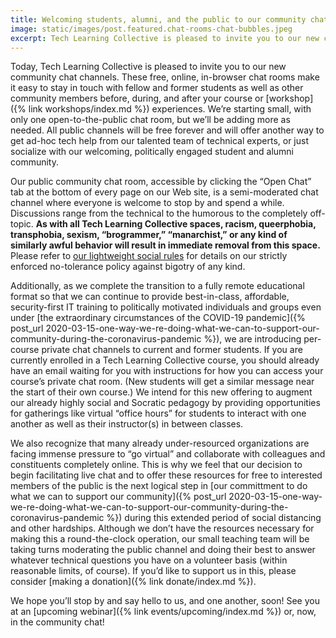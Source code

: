 ```yaml
---
title: Welcoming students, alumni, and the public to our community chat channels
image: static/images/post.featured.chat-rooms-chat-bubbles.jpeg
excerpt: Tech Learning Collective is pleased to invite you to our new community chat channels. Current and former students also now have access to private chat channels for staying in touch with their classmates even after their course ends. The semi-moderated public rooms are part of our continuing effort to integrate distance learning opportunities for the general public during the global response to the COVID-19 healthcare emergency.
---
```


Today, Tech Learning Collective is pleased to invite you to our new community chat channels. These free, online, in-browser chat rooms make it easy to stay in touch with fellow and former students as well as other community members before, during, and after your course or [workshop]({% link workshops/index.md %}) experiences. We&rsquo;re starting small, with only one open-to-the-public chat room, but we&rsquo;ll be adding more as needed. All public channels will be free forever and will offer another way to get ad-hoc tech help from our talented team of technical experts, or just socialize with our welcoming, politically engaged student and alumni community.

Our public community chat room, accessible by clicking the &ldquo;Open Chat&rdquo; tab at the bottom of every page on our Web site, is a semi-moderated chat channel where everyone is welcome to stop by and spend a while. Discussions range from the technical to the humorous to the completely off-topic. **As with all Tech Learning Collective spaces, racism, queerphobia, transphobia, sexism, “brogrammer,” “manarchist,” or any kind of similarly awful behavior will result in immediate removal from this space.** Please refer to [our lightweight social rules](https://github.com/AnarchoTechNYC/meta/wiki/Social-rules) for details on our strictly enforced no-tolerance policy against bigotry of any kind.

Additionally, as we complete the transition to a fully remote educational format so that we can continue to provide best-in-class, affordable, security-first IT training to politically motivated individuals and groups even under [the extraordinary circumstances of the COVID-19 pandemic]({% post_url 2020-03-15-one-way-we-re-doing-what-we-can-to-support-our-community-during-the-coronavirus-pandemic %}), we are introducing per-course private chat channels to current and former students. If you are currently enrolled in a Tech Learning Collective course, you should already have an email waiting for you with instructions for how you can access your course&rsquo;s private chat room. (New students will get a similar message near the start of their own course.) We intend for this new offering to augment our already highly social and Socratic pedagogy by providing opportunities for gatherings like virtual &ldquo;office hours&rdquo; for students to interact with one another as well as their instructor(s) in between classes.

We also recognize that many already under-resourced organizations are facing immense pressure to &ldquo;go virtual&rdquo; and collaborate with colleagues and constituents completely online. This is why we feel that our decision to begin facilitating live chat and to offer these resources for free to interested members of the public is the next logical step in [our committment to do what we can to support our community]({% post_url 2020-03-15-one-way-we-re-doing-what-we-can-to-support-our-community-during-the-coronavirus-pandemic %}) during this extended period of social distancing and other hardships. Although we don&rsquo;t have the resources necessary for making this a round-the-clock operation, our small teaching team will be taking turns moderating the public channel and doing their best to answer whatever technical questions you have on a volunteer basis (within reasonable limits, of course). If you&rsquo;d like to support us in this, please consider [making a donation]({% link donate/index.md %}).

We hope you&rsquo;ll stop by and say hello to us, and one another, soon! See you at an [upcoming webinar]({% link events/upcoming/index.md %}) or, now, in the community chat!
